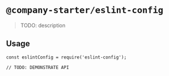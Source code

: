 # `@company-starter/eslint-config`

> TODO: description

## Usage

```
const eslintConfig = require('eslint-config');

// TODO: DEMONSTRATE API
```
